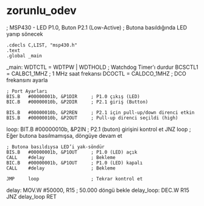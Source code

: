 # zorunlu_odev
; MSP430 - LED P1.0, Buton P2.1 (Low-Active)
; Butona basıldığında LED yanıp sönecek

    .cdecls C,LIST, "msp430.h"
    .text
    .global _main

_main:
    WDTCTL  =  WDTPW | WDTHOLD     ; Watchdog Timer'ı durdur
    BCSCTL1 =  CALBC1_1MHZ         ; 1 MHz saat frekansı
    DCOCTL  =  CALDCO_1MHZ         ; DCO frekansını ayarla
    
    ; Port Ayarları
    BIS.B   #00000001b, &P1DIR     ; P1.0 çıkış (LED)
    BIC.B   #00000010b, &P2DIR     ; P2.1 giriş (Button)
    
    BIS.B   #00000010b, &P2REN     ; P2.1 için pull-up/down direnci etkin
    BIS.B   #00000010b, &P2OUT     ; Pull-up direnci seçildi (high)
    
loop:
    BIT.B   #00000010b, &P2IN      ; P2.1 (buton) girişini kontrol et
    JNZ     loop                   ; Eğer butona basılmamışsa, döngüye devam et

    ; Butona basıldıysa LED’i yak-söndür
    BIS.B   #00000001b, &P1OUT     ; P1.0 (LED) açık
    CALL    #delay                 ; Bekleme
    BIC.B   #00000001b, &P1OUT     ; P1.0 (LED) kapalı
    CALL    #delay                 ; Bekleme

    JMP     loop                   ; Tekrar kontrol et

delay:
    MOV.W   #50000, R15            ; 50.000 döngü bekle
delay_loop:
    DEC.W   R15
    JNZ     delay_loop
    RET
